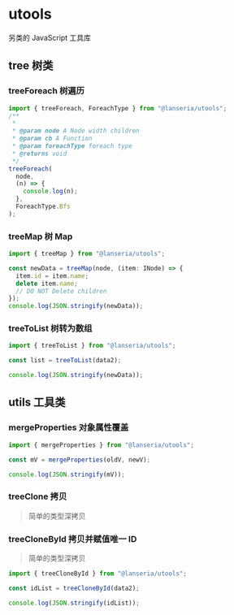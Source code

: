 # utools

另类的 JavaScript 工具库

## tree 树类

### treeForeach 树遍历

```ts
import { treeForeach, ForeachType } from "@lanseria/utools";
/**
 *
 * @param node A Node width children
 * @param cb A Function
 * @param foreachType foreach type
 * @returns void
 */
treeForeach(
  node,
  (n) => {
    console.log(n);
  },
  ForeachType.Bfs
);
```

### treeMap 树 Map

```ts
import { treeMap } from "@lanseria/utools";

const newData = treeMap(node, (item: INode) => {
  item.id = item.name;
  delete item.name;
  // DO NOT Delete children
});
console.log(JSON.stringify(newData));
```

### treeToList 树转为数组

```ts
import { treeToList } from "@lanseria/utools";

const list = treeToList(data2);

console.log(JSON.stringify(newData));
```

## utils 工具类

### mergeProperties 对象属性覆盖

```ts
import { mergeProperties } from "@lanseria/utools";

const mV = mergeProperties(oldV, newV);

console.log(JSON.stringify(mV));
```

### treeClone 拷贝

> 简单的类型深拷贝

### treeCloneById 拷贝并赋值唯一 ID

> 简单的类型深拷贝

```ts
import { treeCloneById } from "@lanseria/utools";

const idList = treeCloneById(data2);

console.log(JSON.stringify(idList));
```
